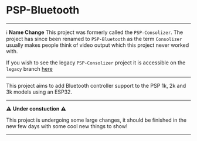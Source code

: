 # PSP-Bluetooth

--- 

ℹ️ **Name Change**  This project was formerly called the `PSP-Consolizer`. The project has since been renamed to `PSP-Bluetooth` as the term `Consolizer` usually makes people think of video output which this project never worked with. 

If you wish to see the legacy `PSP-Consolizer` project it is accessible on the `legacy` branch [here](https://github.com/ste2425/PSP-Bluetooth/tree/legacy)

---

This project aims to add Bluetooth controller support to the PSP 1k, 2k and 3k models using an ESP32.

---

⚠️  **Under constuction** ⚠️

This project is undergoing some large changes, it should be finished in the new few days with some cool new things to show!

---
